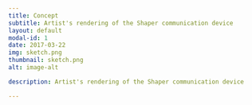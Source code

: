```yaml
---
title: Concept
subtitle: Artist's rendering of the Shaper communication device
layout: default
modal-id: 1
date: 2017-03-22
img: sketch.png
thumbnail: sketch.png
alt: image-alt

description: Artist's rendering of the Shaper communication device

---
```

